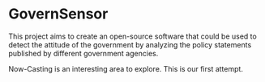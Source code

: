 # GovernSensor
This project aims to create an open-source software that could be used to detect the attitude of the government by analyzing the policy statements published by different government agencies. 

Now-Casting is an interesting area to explore. This is our first attempt.

